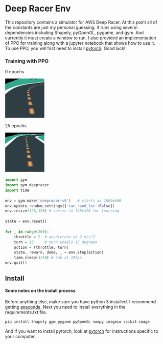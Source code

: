 # Deep Racer Env

This repository contains a simulator for AWS Deep Racer. At this point all of the constants are just my personal guessing. It runs using several dependencies including Shapely, pyOpenGL, pygame, and gym. And currently it must create a window to run. I also provided an implementation of PPO for training along with a jupyter notebook that shows how to use it. To use PPO, you will first need to install [pytorch](https://pytorch.org/get-started/locally/). Good luck!

### Training with PPO

0 epochs

![](gifs/0.gif)

25 epochs

![](gifs/25.gif)

```python
import gym
import gym_deepracer
import time

env = gym.make('deepracer-v0')   # starts as 1000x600
env.update_random_settings({'car_rand_loc':False})
env.resize(128,128) # resize to 128x128 for learning

state = env.reset()

for _ in range(200):
    throttle = 2  # accelerate at 2 m/s^2
    turn = 15     # turn wheels 15 degrees
    action = (throttle, turn)
    state, reward, done, _ = env.step(action)
    time.sleep(1/10) # run at 10fps
env.quit()
```

## Install
#### Some notes on the install process
Before anything else, make sure you have python 3 installed. I recommend getting [anaconda](https://www.anaconda.com/distribution/). Next you need to install everything in the requirements.txt file.
```bash
pip install Shapely gym pygame pyOpenGL numpy imageio scikit-image
```
And if you want to install pytorch, look at [pytorch](https://pytorch.org/get-started/locally/) for instructions specific to your computer.
